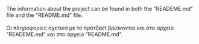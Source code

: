 The information about the project can be found in both the "READEME.md" file and the "README.md" file.
<br><br>
Οι πληροφορίες σχετικά με το πρότζεκτ βρίσκονται και στο αρχείο "READEME.md" και στο αρχείο "README.md".
